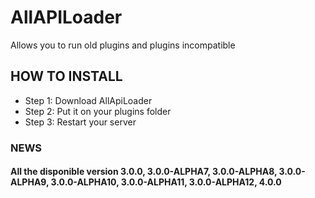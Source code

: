 # AllAPILoader
Allows you to run old plugins and plugins incompatible

## HOW TO INSTALL
* Step 1: Download AllApiLoader
* Step 2: Put it on your plugins folder
* Step 3: Restart your server
### NEWS
#### All the disponible version 3.0.0, 3.0.0-ALPHA7, 3.0.0-ALPHA8, 3.0.0-ALPHA9, 3.0.0-ALPHA10, 3.0.0-ALPHA11, 3.0.0-ALPHA12, 4.0.0
